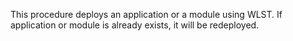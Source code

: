 This procedure deploys an application or a module using WLST. If application or module is already exists, it will be redeployed.
